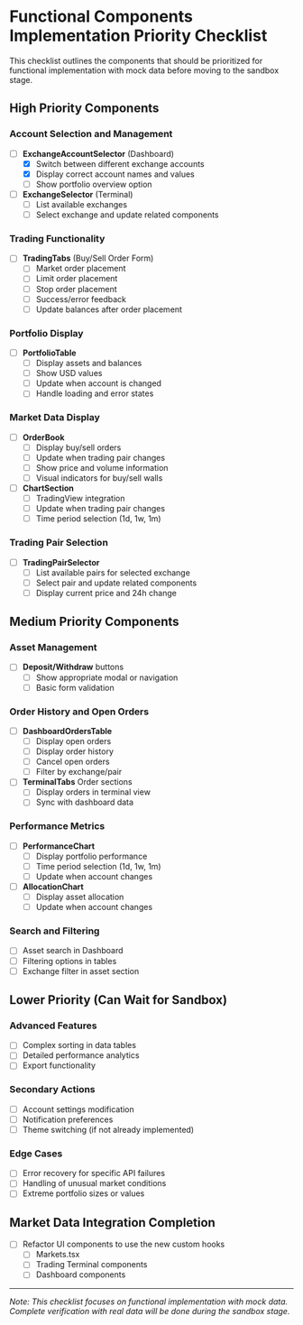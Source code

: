 # Functional Components Implementation Priority Checklist

This checklist outlines the components that should be prioritized for functional implementation with mock data before moving to the sandbox stage.

## High Priority Components

### Account Selection and Management

- [ ] **ExchangeAccountSelector** (Dashboard)
  - [x] Switch between different exchange accounts
  - [x] Display correct account names and values
  - [ ] Show portfolio overview option
- [ ] **ExchangeSelector** (Terminal)
  - [ ] List available exchanges
  - [ ] Select exchange and update related components

### Trading Functionality

- [ ] **TradingTabs** (Buy/Sell Order Form)
  - [ ] Market order placement
  - [ ] Limit order placement
  - [ ] Stop order placement
  - [ ] Success/error feedback
  - [ ] Update balances after order placement

### Portfolio Display

- [ ] **PortfolioTable**
  - [ ] Display assets and balances
  - [ ] Show USD values
  - [ ] Update when account is changed
  - [ ] Handle loading and error states

### Market Data Display

- [ ] **OrderBook**
  - [ ] Display buy/sell orders
  - [ ] Update when trading pair changes
  - [ ] Show price and volume information
  - [ ] Visual indicators for buy/sell walls
- [ ] **ChartSection**
  - [ ] TradingView integration
  - [ ] Update when trading pair changes
  - [ ] Time period selection (1d, 1w, 1m)

### Trading Pair Selection

- [ ] **TradingPairSelector**
  - [ ] List available pairs for selected exchange
  - [ ] Select pair and update related components
  - [ ] Display current price and 24h change

## Medium Priority Components

### Asset Management

- [ ] **Deposit/Withdraw** buttons
  - [ ] Show appropriate modal or navigation
  - [ ] Basic form validation

### Order History and Open Orders

- [ ] **DashboardOrdersTable**
  - [ ] Display open orders
  - [ ] Display order history
  - [ ] Cancel open orders
  - [ ] Filter by exchange/pair
- [ ] **TerminalTabs** Order sections
  - [ ] Display orders in terminal view
  - [ ] Sync with dashboard data

### Performance Metrics

- [ ] **PerformanceChart**
  - [ ] Display portfolio performance
  - [ ] Time period selection (1d, 1w, 1m)
  - [ ] Update when account changes
- [ ] **AllocationChart**
  - [ ] Display asset allocation
  - [ ] Update when account changes

### Search and Filtering

- [ ] Asset search in Dashboard
- [ ] Filtering options in tables
- [ ] Exchange filter in asset section

## Lower Priority (Can Wait for Sandbox)

### Advanced Features

- [ ] Complex sorting in data tables
- [ ] Detailed performance analytics
- [ ] Export functionality

### Secondary Actions

- [ ] Account settings modification
- [ ] Notification preferences
- [ ] Theme switching (if not already implemented)

### Edge Cases

- [ ] Error recovery for specific API failures
- [ ] Handling of unusual market conditions
- [ ] Extreme portfolio sizes or values

## Market Data Integration Completion

- [ ] Refactor UI components to use the new custom hooks
  - [ ] Markets.tsx
  - [ ] Trading Terminal components
  - [ ] Dashboard components

---

_Note: This checklist focuses on functional implementation with mock data. Complete verification with real data will be done during the sandbox stage._
